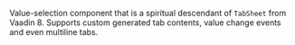 Value-selection component that is a spiritual descendant of `TabSheet` from Vaadin 8. Supports custom generated tab contents, value change events and even multiline tabs. 